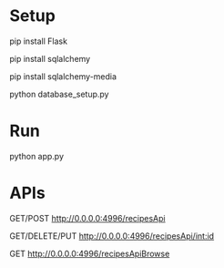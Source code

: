 # Setup

pip install Flask

pip install sqlalchemy

pip install sqlalchemy-media

python database_setup.py

# Run
python app.py

# APIs
GET/POST http://0.0.0.0:4996/recipesApi

GET/DELETE/PUT http://0.0.0.0:4996/recipesApi/<int:id>

GET http://0.0.0.0:4996/recipesApiBrowse
